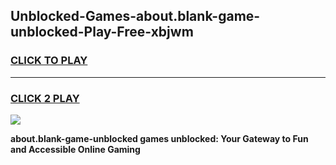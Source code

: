 
## Unblocked-Games-about.blank-game-unblocked-Play-Free-xbjwm
<h3>
<a href="https://premium76.site?title=about.blank-game-unblocked&ref=10A">CLICK TO PLAY</a></h3>
<hr>

<h3>
<a href="https://premium76.site?title=about.blank-game-unblocked&ref=10A">CLICK 2 PLAY</a>
  
</h3>

<a href="https://premium76.site?title=about.blank-game-unblocked&ref=10A"><img src="https://clearcache.store/games.png"></a>


**about.blank-game-unblocked games unblocked: Your Gateway to Fun and Accessible Online Gaming**
